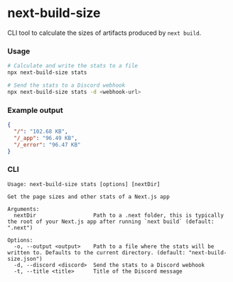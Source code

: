# next-build-size

CLI tool to calculate the sizes of artifacts produced by `next build`.

### Usage

```sh
# Calculate and write the stats to a file
npx next-build-size stats

# Send the stats to a Discord webhook
npx next-build-size stats -d <webhook-url>
```

### Example output

```json
{
  "/": "102.68 KB",
  "/_app": "96.49 KB",
  "/_error": "96.47 KB"
}
```

### CLI

```
Usage: next-build-size stats [options] [nextDir]

Get the page sizes and other stats of a Next.js app

Arguments:
  nextDir                  Path to a .next folder, this is typically the root of your Next.js app after running `next build` (default: ".next")

Options:
  -o, --output <output>    Path to a file where the stats will be written to. Defaults to the current directory. (default: "next-build-size.json")
  -d, --discord <discord>  Send the stats to a Discord webhook
  -t, --title <title>      Title of the Discord message
```
